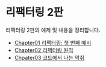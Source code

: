 # 리팩터링 2판

리팩터링 2판의 예제 및 내용을 정리합니다.

- [Chapter01 리팩터링: 첫 번째 예시](./Chapter01)
- [Chapter02 리팩터링 원칙](./Chapter02)
- [Chpater03 코드에서 나는 악취](./Chapter03)
